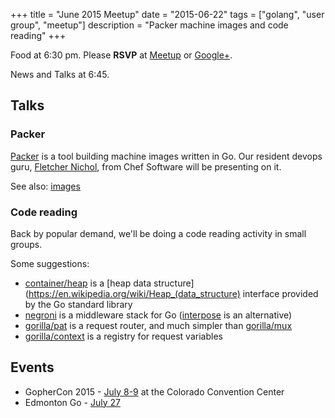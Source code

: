 +++
title = "June 2015 Meetup"
date = "2015-06-22"
tags = ["golang", "user group", "meetup"]
description = "Packer machine images and code reading"
+++

Food at 6:30 pm. Please **RSVP** at [Meetup](http://www.meetup.com/startupedmonton/events/qfwsfhytjbdc/) or [Google+](https://plus.google.com/u/0/events/clli23l3vveod23soc7psk41a90?authkey=CK_xo5LLupjcfQ).

News and Talks at 6:45.

## Talks

### Packer

[Packer](https://packer.io/) is a tool building machine images written in Go. Our resident devops guru, [Fletcher Nichol](https://twitter.com/fnichol), from Chef Software will be presenting on it.

See also: [images](https://github.com/fatih/images)


### Code reading

Back by popular demand, we'll be doing a code reading activity in small groups.

Some suggestions:

* [container/heap](https://github.com/golang/go/tree/master/src/container/heap) is a [heap data structure](https://en.wikipedia.org/wiki/Heap_(data_structure) interface provided by the Go standard library
* [negroni](https://github.com/codegangsta/negroni) is a middleware stack for Go ([interpose](https://github.com/carbocation/interpose) is an alternative)
* [gorilla/pat](https://github.com/gorilla/pat) is a request router, and much simpler than [gorilla/mux](https://github.com/gorilla/mux)
* [gorilla/context](https://github.com/gorilla/context) is a registry for request variables

## Events

* GopherCon 2015 - [July 8-9](http://www.gophercon.com/) at the Colorado Convention Center
* Edmonton Go - [July 27](http://www.meetup.com/startupedmonton/events/223296425/)
